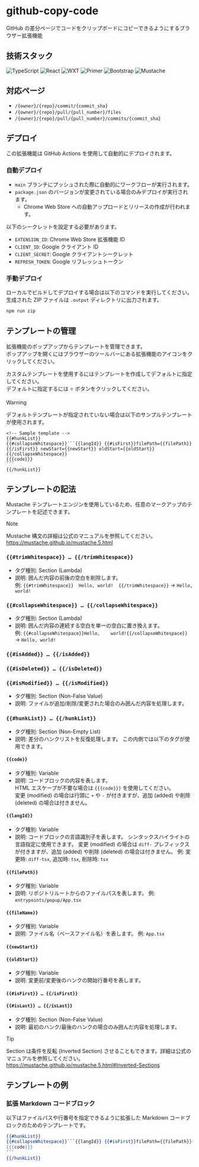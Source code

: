 # github-copy-code

GitHub の差分ページでコードをクリップボードにコピーできるようにするブラウザー拡張機能

## 技術スタック

![TypeScript](https://img.shields.io/badge/TypeScript-5.8.3-3178C6?style=for-the-badge&logo=typescript)
![React](https://img.shields.io/badge/React-19.1.0-61DAFB?style=for-the-badge&logo=react)
![WXT](https://img.shields.io/badge/WXT-0.20.7-FF6000?style=for-the-badge&logo=wxt)
![Primer](https://img.shields.io/badge/Primer-37.28.0-24292e?style=for-the-badge&logo=github)
![Bootstrap](https://img.shields.io/badge/Bootstrap-5.3.7-7952B3?style=for-the-badge&logo=bootstrap)
![Mustache](https://img.shields.io/badge/Mustache-4.2.0-000000?style=for-the-badge)

## 対応ページ

- `/{owner}/{repo}/commit/{commit_sha}`
- `/{owner}/{repo}/pull/{pull_number}/files`
- `/{owner}/{repo}/pull/{pull_number}/commits/{commit_sha}`

## デプロイ

この拡張機能は GitHub Actions を使用して自動的にデプロイされます。

### 自動デプロイ

- `main` ブランチにプッシュされた際に自動的にワークフローが実行されます。
- `package.json` のバージョンが変更されている場合のみデプロイが実行されます。
  - Chrome Web Store への自動アップロードとリリースの作成が行われます。

以下のシークレットを設定する必要があります。

- `EXTENSION_ID`: Chrome Web Store 拡張機能 ID
- `CLIENT_ID`: Google クライアント ID
- `CLIENT_SECRET`: Google クライアントシークレット
- `REFRESH_TOKEN`: Google リフレッシュトークン

### 手動デプロイ

ローカルでビルドしてデプロイする場合は以下のコマンドを実行してください。  
生成された ZIP ファイルは `.output` ディレクトリに出力されます。

```bash
npm run zip
```

## テンプレートの管理

拡張機能のポップアップからテンプレートを管理できます。  
ポップアップを開くにはブラウザーのツールバーにある拡張機能のアイコンをクリックしてください。

カスタムテンプレートを使用するにはテンプレートを作成してデフォルトに指定してください。  
デフォルトに指定するには ⭐ ボタンをクリックしてください。

> [!WARNING]
> デフォルトテンプレートが指定されていない場合は以下のサンプルテンプレートが使用されます。
>
> ````
> <!-- Sample template -->
> {{#hunkList}}
> {{#collapseWhitespace}}```{{langId}} {{#isFirst}}filePath={{filePath}}{{/isFirst}} newStart={{newStart}} oldStart={{oldStart}}{{/collapseWhitespace}}
> {{{code}}}
> ```
> {{/hunkList}}
> ````

## テンプレートの記法

Mustache テンプレートエンジンを使用しているため、任意のマークアップのテンプレートを記述できます。

> [!NOTE]
> Mustache 構文の詳細は公式のマニュアルを参照してください。  
> https://mustache.github.io/mustache.5.html

### `{{#trimWhitespace}} … {{/trimWhitespace}}`

- タグ種別: Section (Lambda)
- 説明: 囲んだ内容の前後の空白を削除します。  
  例: `{{#trimWhitespace}}  Hello, world!  {{/trimWhitespace}}` → `Hello, world!`

### `{{#collapseWhitespace}} … {{/collapseWhitespace}}`

- タグ種別: Section (Lambda)
- 説明: 囲んだ内容の連続する空白を単一の空白に置き換えます。  
  例: `{{#collapseWhitespace}}Hello,    world!{{/collapseWhitespace}}` → `Hello, world!`

### `{{#isAdded}} … {{/isAdded}}`

### `{{#isDeleted}} … {{/isDeleted}}`

### `{{#isModified}} … {{/isModified}}`

- タグ種別: Section (Non-False Value)
- 説明: ファイルが追加/削除/変更された場合のみ囲んだ内容を処理します。

### `{{#hunkList}} … {{/hunkList}}`

- タグ種別: Section (Non-Empty List)
- 説明: 差分のハンクリストを反復処理します。
  この内側では以下のタグが使用できます。

#### `{{code}}`

- タグ種別: Variable
- 説明: コードブロックの内容を表します。  
  HTML エスケープが不要な場合は `{{{code}}}` を使用してください。  
  変更 (modified) の場合は行頭に `+` や `-` が付きますが、追加 (added) や削除 (deleted) の場合は付きません。

#### `{{langId}}`

- タグ種別: Variable
- 説明: コードブロックの言語識別子を表します。
  シンタックスハイライトの言語指定に使用できます。
  変更 (modified) の場合は `diff-` プレフィックスが付きますが、追加 (added) や削除 (deleted) の場合は付きません。
  例: 変更時: `diff-tsx`, 追加時: `tsx`, 削除時: `tsx`

#### `{{filePath}}`

- タグ種別: Variable
- 説明: リポジトリルートからのファイルパスを表します。
  例: `entrypoints/popup/App.tsx`

#### `{{fileName}}`

- タグ種別: Variable
- 説明: ファイル名（ベースファイル名）を表します。
  例: `App.tsx`

#### `{{newStart}}`

#### `{{oldStart}}`

- タグ種別: Variable
- 説明: 変更前/変更後のハンクの開始行番号を表します。

#### `{{#isFirst}} … {{/isFirst}}`

#### `{{#isLast}} … {{/isLast}}`

- タグ種別: Section (Non-False Value)
- 説明: 最初のハンク/最後のハンクの場合のみ囲んだ内容を処理します。

> [!TIP]
> Section は条件を反転 (Inverted Section) させることもできます。詳細は公式のマニュアルを参照してください。  
> https://mustache.github.io/mustache.5.html#Inverted-Sections

## テンプレートの例

### 拡張 Markdown コードブロック

以下はファイルパスや行番号を指定できるように拡張した Markdown コードブロックのためのテンプレートです。

````mustache
{{#hunkList}}
{{#collapseWhitespace}}```{{langId}} {{#isFirst}}filePath={{filePath}}{{/isFirst}} newStart={{newStart}} oldStart={{oldStart}}{{/collapseWhitespace}}
{{{code}}}
```
{{/hunkList}}
````
